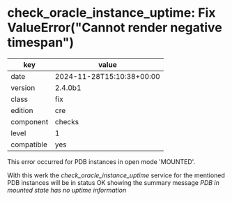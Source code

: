 [//]: # (werk v2)
# check_oracle_instance_uptime: Fix ValueError("Cannot render negative timespan")

key        | value
---------- | ---
date       | 2024-11-28T15:10:38+00:00
version    | 2.4.0b1
class      | fix
edition    | cre
component  | checks
level      | 1
compatible | yes

This error occurred for PDB instances in open mode 'MOUNTED'.

With this werk the *check_oracle_instance_uptime* service for the mentioned PDB instances
will be in status OK showing the summary message *PDB in mounted state has no uptime information*
